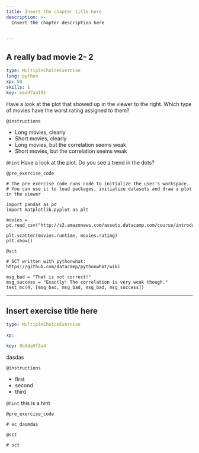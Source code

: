 ```yaml
---
title: Insert the chapter title here
description: >-
  Insert the chapter description here


---
```

## A really bad movie 2- 2

```yaml
type: MultipleChoiceExercise
lang: python
xp: 50
skills: 1
key: eedd7aa181
```

Have a look at the plot that showed up in the viewer to the right. Which type of movies have the worst rating assigned to them?

`@instructions`
- Long movies, clearly
- Short movies, clearly
- Long movies, but the correlation seems weak
- Short movies, but the correlation seems weak

`@hint`
Have a look at the plot. Do you see a trend in the dots?

`@pre_exercise_code`
```{python}
# The pre exercise code runs code to initialize the user's workspace.
# You can use it to load packages, initialize datasets and draw a plot in the viewer

import pandas as pd
import matplotlib.pyplot as plt

movies = pd.read_csv("http://s3.amazonaws.com/assets.datacamp.com/course/introduction_to_r/movies.csv")

plt.scatter(movies.runtime, movies.rating)
plt.show()
```


`@sct`
```{python}
# SCT written with pythonwhat: https://github.com/datacamp/pythonwhat/wiki

msg_bad = "That is not correct!"
msg_success = "Exactly! The correlation is very weak though."
test_mc(4, [msg_bad, msg_bad, msg_bad, msg_success])
```





---
## Insert exercise title here

```yaml
type: MultipleChoiceExercise

xp: 

key: 8b9da9f3a4
```

dasdas

`@instructions`
- first
- second
- third

`@hint`
this is a hint

`@pre_exercise_code`
```{}
# ec dasmdas
```


`@sct`
```{}
# sct
```




